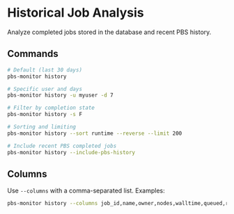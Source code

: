 # Historical Job Analysis

Analyze completed jobs stored in the database and recent PBS history.

## Commands

```bash
# Default (last 30 days)
pbs-monitor history

# Specific user and days
pbs-monitor history -u myuser -d 7

# Filter by completion state
pbs-monitor history -s F

# Sorting and limiting
pbs-monitor history --sort runtime --reverse --limit 200

# Include recent PBS completed jobs
pbs-monitor history --include-pbs-history
```

## Columns

Use `--columns` with a comma-separated list. Examples:
```bash
pbs-monitor history --columns job_id,name,owner,nodes,walltime,queued,runtime,exit_status
```


